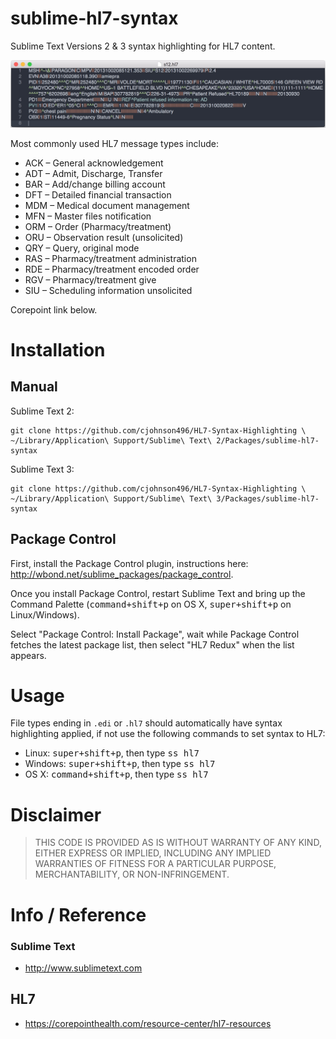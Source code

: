 sublime-hl7-syntax
==================

Sublime Text Versions 2 & 3 syntax highlighting for HL7 content.

![hl7.png](hl7.png)

Most commonly used HL7 message types include: 
* ACK – General acknowledgement
* ADT – Admit, Discharge, Transfer
* BAR – Add/change billing account
* DFT – Detailed financial transaction
* MDM – Medical document management
* MFN – Master files notification
* ORM – Order (Pharmacy/treatment)
* ORU – Observation result (unsolicited)
* QRY – Query, original mode
* RAS – Pharmacy/treatment administration
* RDE – Pharmacy/treatment encoded order
* RGV – Pharmacy/treatment give
* SIU – Scheduling information unsolicited

Corepoint link below.

# Installation

## Manual

Sublime Text 2:

    git clone https://github.com/cjohnson496/HL7-Syntax-Highlighting \
    ~/Library/Application\ Support/Sublime\ Text\ 2/Packages/sublime-hl7-syntax

Sublime Text 3:

    git clone https://github.com/cjohnson496/HL7-Syntax-Highlighting \
    ~/Library/Application\ Support/Sublime\ Text\ 3/Packages/sublime-hl7-syntax

## Package Control

First, install the Package Control plugin, instructions here: http://wbond.net/sublime_packages/package_control.

Once you install Package Control, restart Sublime Text and bring up the Command Palette (<kbd>command+shift+p</kbd> on OS X, <kbd>super+shift+p</kbd> on Linux/Windows).

Select "Package Control: Install Package", wait while Package Control fetches the latest package list, then select "HL7 Redux" when the list appears.

# Usage

File types ending in `.edi` or `.hl7` should automatically have syntax highlighting applied, if not use the following commands to set syntax to HL7:
- Linux: <kbd>super+shift+p</kbd>, then type <kbd>ss hl7</kbd>
- Windows: <kbd>super+shift+p</kbd>, then type <kbd>ss hl7</kbd>
- OS X: <kbd>command+shift+p</kbd>, then type <kbd>ss hl7</kbd>

#  Disclaimer
> THIS CODE IS PROVIDED AS IS WITHOUT WARRANTY OF ANY KIND, EITHER EXPRESS OR IMPLIED, INCLUDING ANY IMPLIED WARRANTIES OF FITNESS FOR A PARTICULAR PURPOSE, MERCHANTABILITY, OR NON-INFRINGEMENT.

# Info / Reference

### Sublime Text
- http://www.sublimetext.com

## HL7 
- https://corepointhealth.com/resource-center/hl7-resources
